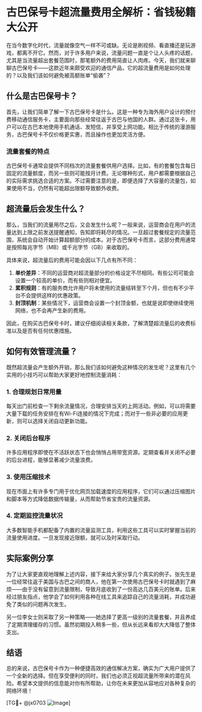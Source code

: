 # 古巴保号卡超流量费用全解析：省钱秘籍大公开

在当今数字化时代，流量就像空气一样不可或缺。无论是刷视频、看直播还是玩游戏，都离不开它。然而，对于许多用户来说，流量问题一直是个让人头疼的话题，尤其是当流量超出套餐范围时，那笔额外的费用简直让人肉疼。今天，我们就来聊聊古巴保号卡——这款近年来颇受欢迎的通信产品，它的超流量费用是如何处理的？以及我们该如何避免被高额账单“偷袭”？

## 什么是古巴保号卡？

首先，让我们简单了解一下古巴保号卡是什么。这是一种专为海外用户设计的预付费移动通信服务卡，主要面向那些经常往返于古巴与他国的人群。通过这张卡，用户可以在古巴本地使用手机通话、发短信，并享受上网功能。相比于传统的漫游服务，古巴保号卡不仅价格更实惠，而且操作也更加灵活方便。

### 流量套餐的特点

古巴保号卡通常会提供不同档次的流量套餐供用户选择。比如，有的套餐包含每日固定的流量额度，而另一些则可能按月计费。无论哪种形式，用户都需要根据自己的实际需求挑选合适的方案。不过需要注意的是，即便选择了大容量的流量包，如果使用不当，仍然有可能超出限额导致额外收费。

## 超流量后会发生什么？

那么，当我们的流量用尽之后，又会发生什么呢？一般来说，运营商会在用户的流量达到上限之前发送提醒通知，告知即将耗尽的情况。一旦超过套餐规定的流量范围，系统会自动开始计算超额部分的成本。对于古巴保号卡而言，这部分费用通常是按照每兆字节（MB）或千兆字节（GB）来收取的。

具体来说，超流量后的费用可能会因以下几点有所不同：

1. **单价差异**：不同的运营商对超流量部分的价格设定不尽相同。有些公司可能会设置一个较高的单价，而有些则相对便宜。
2. **累积规则**：有的服务商允许用户将未使用的流量结转至下个月，但也有不少平台不会提供这样的优惠政策。
3. **封顶机制**：某些情况下，运营商会设置一个封顶金额，也就是说即使继续使用网络，也不会再产生新的费用。

因此，在购买古巴保号卡时，建议仔细阅读相关条款，了解清楚超流量后的收费标准以及是否有任何优惠措施。

## 如何有效管理流量？

既然超流量会产生额外开销，那么我们该如何避免这种情况的发生呢？这里有几个实用的小技巧可以帮助大家更好地控制流量消耗：

### 1. 合理规划日常用量

每天出门前检查一下剩余流量情况，合理安排当天的上网活动。例如，可以将需要大量下载的任务安排在有Wi-Fi连接的情况下完成；而对于一些非必要的应用更新，则可以选择关闭自动更新功能。

### 2. 关闭后台程序

许多应用程序即使在不活跃状态下也会悄悄占用带宽资源。定期查看并关闭不必要的后台进程，能够显著减少流量浪费。

### 3. 使用压缩技术

现在市面上有许多专门用于优化网页加载速度的应用程序，它们可以通过压缩图片和脚本等方式降低数据传输量，从而帮助节省宝贵的流量资源。

### 4. 定期监控流量状况

大多数智能手机都配备了内置的流量监测工具，利用这些工具可以实时掌握当前的流量使用进度。一旦发现接近限额，就可以及时采取行动。

## 实际案例分享

为了让大家更直观地理解上述内容，接下来给大家分享几个真实的例子。张先生是一位经常往返于美国与古巴之间的商人，他在第一次使用古巴保号卡时就遇到了麻烦——由于没有留意到流量限制，导致月底收到了一份高达几百美元的账单。后来经过朋友指点，他学会了如何利用各种在线工具来追踪自己的流量消耗，并成功避免了类似的问题再次发生。

另一位李女士则采取了另一种策略——她选择了更高一级别的流量套餐，并且养成了定期清理缓存的习惯。虽然初期投入稍多一些，但从长远来看却大大降低了整体支出。

## 结语

总的来说，古巴保号卡作为一种便捷高效的通信解决方案，确实为广大用户提供了一个全新的选择。但在享受便利的同时，我们也必须正视超流量所带来的潜在风险。希望本文提供的信息能对你有所帮助，让你在未来更加从容地应对各种复杂的网络环境！

[TG💪+ @jx0703 ![Image](https://github.com/user-attachments/assets/dbca1d08-cadb-493c-b0ec-ad6f7a83f270)]
